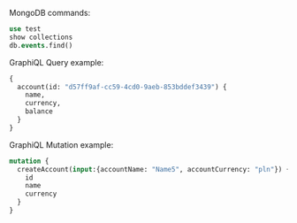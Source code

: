 MongoDB commands:

```sql
use test
show collections
db.events.find()
```
GraphiQL Query example:

```graphql
{
  account(id: "d57ff9af-cc59-4cd0-9aeb-853bddef3439") {
    name,
    currency,
    balance
  }
}

```

GraphiQL Mutation example:

```graphql
mutation {
  createAccount(input:{accountName: "Name5", accountCurrency: "pln"}) {
    id
    name
    currency
  }
}
```
